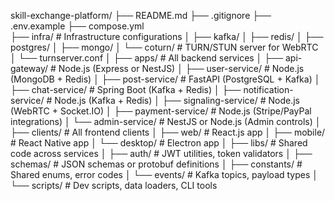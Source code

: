 skill-exchange-platform/
├── README.md
├── .gitignore
├── .env.example
├── compose.yml            
├── infra/                           # Infrastructure configurations
│   ├── kafka/
│   ├── redis/
│   ├── postgres/
│   ├── mongo/
│   └── coturn/                      # TURN/STUN server for WebRTC
│       └── turnserver.conf
│
├── apps/                            # All backend services
│   ├── api-gateway/                 # Node.js (Express or NestJS)
│   ├── user-service/                # Node.js (MongoDB + Redis)
│   ├── post-service/                # FastAPI (PostgreSQL + Kafka)
│   ├── chat-service/                # Spring Boot (Kafka + Redis)
│   ├── notification-service/        # Node.js (Kafka + Redis)
│   ├── signaling-service/           # Node.js (WebRTC + Socket.IO)
│   ├── payment-service/             # Node.js (Stripe/PayPal integrations)
│   └── admin-service/               # NestJS or Node.js (Admin controls)
│
├── clients/                         # All frontend clients
│   ├── web/                         # React.js app
│   ├── mobile/                      # React Native app
│   └── desktop/                     # Electron app
│
├── libs/                            # Shared code across services
│   ├── auth/                        # JWT utilities, token validators
│   ├── schemas/                     # JSON schemas or protobuf definitions
│   ├── constants/                   # Shared enums, error codes
│   └── events/                      # Kafka topics, payload types
│
└── scripts/                         # Dev scripts, data loaders, CLI tools
